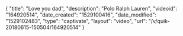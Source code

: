 {
    "title": "Love you dad",
    "description": "Polo Ralph Lauren",
    "videoid": "164920514",
    "date_created": "1529100416",
    "date_modified": "1529102483",
    "type": "captivate",
    "layout": "video",
    "url": "\/v\/quik-20180615-150504\/164920514"
}
